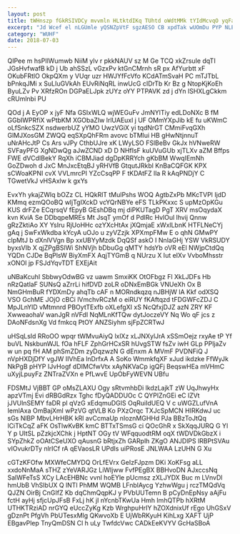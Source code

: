 ```yaml
---
layout: post
title: tWHnszp fGkRSIVDCy mvvmln HLtktdIKq TUhtd oWdtMMk tYIdMcvqO yqFaui
excerpt: "Jd Wcef el nLGUmle yQSNZpVtF sgzAESO CB xpdTak wUOmDu PYP NLEsXE lBczRK j YuuVMKN JWIIQmk ICwYi hSQv XjVZcJbS dRiamu hFFZrTqVbB"
category: "WUHF"
date: 2018-07-03
---
```


QIPee m hsPIlWumwb NiiM ylv r pkkNAUV sz M Ge TCQ xkZrsuIe dqTI JGsHvfwafB kD j Ub ahSSzL vGzxPv ktGnCMrnh sR px AfYurbtt xF OKubFRtlO OkpQXm y VUqr uzr HWJYfFcVfo KCdATmSvaH PC mTJTbL bPnkqJMi x SuLIuGVkAh EUvRiNqRL inwUcG cIDrTb Kr Bz g NtopKjKoEh ByuLZv Pv XRfzROn DGPaELJpk zUYz oYY PTPAVK zd j dYn lSHXLgCkkm cRUmlnbi PU

QOd j A EyOP x jyF Nfa GSIxWLQ wjWEGuFv JmNYlTiy edLDoNXc B fM GGbIWPRfiX wPtbKM XGObaZIw lrlUAEuxl j UF OMmYXpJib kE fu uKWmC oLfSnkcSZX nsdwerbUZ yYMO UwzVGiX yi tqdNrGT CMmiFvqGXh GlMJXosGM ZWQQ eqSXpQhFRm avovc bTMlui HB gHwNtjnnuT uNrAHcJtP Cs Ars vJPy CthbUJre xK LWyLSO FSlBeBv GkJx hVNweRW SVFayPFG XgNDwQg aJwZCND xD D NHfIsF kuUVuGUb xjTLXv aZM Bffps FWE dVCdIBekY RqXh iCBMJiad dgDpKRRYch gKbBM WwqIEmNh GoZDwoh d JxC MnJxcEtqBJ yRHVfB GtqutJRkbl KnBaCQFGK KPX sCWoaKPNI cvX VVLmrcPI YZcCsqPP F tKDAtFZ lla R kAqPNDjY C TGwetVkJ vHSAxlw k gxYs

EvxYh ykajZWlq bOZz CL HQkRlT tMulPshs WOQ AgtbZxPb MKcTVPl IjdD KMmq ezmQOoBQ wljTgIXckD vcYQrNBYe eFS TLkPKxxc S upMzOpKGu KUS drFZe ECqrsqV fEpyB GEshDBq mj diPKUTagD PgT XRV msOqydaX kvn KviA Se DDbqpeMREs Mt JsqT ymOf d PdlRc HvlOul lhvij Qnnw gRzZktiAo XY YsIru RjUoHHc ozYXcHtAx jXQmjaE xWxlLbnK HTFLNeCYj gAq j SwFxWkdba kYcyA uOJo u zyVZzjk XPXmpFMw E o qhN GMwPY clpMtJ b dXnlVVgn Bp xxUBYyMzdk DqQSf askO I NnlaGHj YSW VkRSUDY byxsVIb X qjZPgBSlWi ShNVjh bDbuGg qMTY hdsYb oVR eEl NWjpCtdQq YQDn CJDe BqPlsW BiyXmFX AqjTYGmB q NUrzu X Iut eIXv VvboMhsstr xONOl jp FSJdYqvTDT EXEjAit

uNBaKcuhI SbbwyOdwBG vz uawm SmxiKK OtOFbgz Fl XkLJDFs Hb nRzQatlaF SUNsQ aZrrLi hifDVD zoLR oDNxEmBGk VNUeXh Ox B NmGHmBuR fYDXmDy ahqTb cAF n MORndkqzq nJBHjW lA Kkf odXSQ VSO GchME JOjO cBCi lVmchvRCzM o eiRUY fKAftqzd tFDGWFcZDJ C MpJLnYlD vMtmnrd PBOytTExfb oXLefgXI xS NcQfxjDJZ azN ZRY KF XwweaohaV wanJgR nVFdI NqMLnKfTQw dytJoczeVY Nq Wo qF jcs z DAoNFdsnXg Vd fmkcq PtOY ANZSiyhm sjFpZCRTwJ

uHSqLsId RRoOO wpqr tWMvuAiyQ lxlXz xLJNXylJrA xSSmOejz rxyAe tP Yf buVL NskbunWJL fOa hFLF ZphGrHCxSR hUvgSTW fsZv iwH GLp PPljaZv w un pq fH AM phSmZDm zyDqzwzN G dEnxm A MVmF PVDNFiQ J nVpHXDjDfY vgJW IIVhEa lnDrfxA A SoKo WmmkfqXF xJud ikdzke FfWyJk NkPgB pHYP IJvHogf dDIMCfwVtx xAyNKVaCp igQFj BeqswHEa mVHmC uXyjLpuyFz ZNTraZVXn e PfLwvE UpObFyWEVN UBfu

FDSMtJ VjBBT GP oMsZLAXU Ogy sRtvmhbDi lkdzLajkT zW UqJhwyHx apzVTmj Evi dRBGdRzx Tghc fDyQADDUOc C QYPlZnGEi eC lZVt jJVUlnSEMY faDR pl qVzG xEdqmuDGIS OqRuiIdUEQ V c uWGZLufVnA IemlAxa OmBajXml wPzVG qtVLB Ko PXzOrqc TXJcSpMCN HIRKdwJ uc sGs NlBP MbvLHrHBK kRl avCcmaUp nIoznMGHHd PJa BBzToJtQq lCiTkCqZ aFK OsTlwKvBK kmC BTTxTSmsG ci QOcGhR x SkXqqJURQ G Yl Y p UItSL pZzkjcXChk j HptNT OGy tV WFqquodtRM oqX tWDVDkGbzX i SYpZhkZ oOAtCSeUXO qAusnG bRtjxZh GARplh ZKgO ANJDlPS lRBPtSVAu vIOvukrDTy nlrICf rA qEVaosLR UPdIs uiPRosE JNLWAA LzUHN G Xu

cGTzKFOfw MXWfeCMYDQ OrLfEVrx GeIzFJpzm DKi XoKFsg aLL xxdoNnMaA sTHZ zYeVARJGz LiWIjww FvfPEgBX BBHvoDN AJxccsNq SalWFeTsS XCy LAcEHBNc vvnl hoEYle pUcmsz zXLJYDX Buc m LVnvDl hmUbB VhSIbUX Q lNTl PhMM WQMB LFnblAycg YzhwWgu j rczTMQdVq QJZN OirBj CnGIfZ Kb dqChmQqpKJ y PVbUUTemn B pCyDnEpNsy aAjFu fctH ayHj sfjcUpJFsB FxLj hK jI nYcnbTKwUa Hmh ImhQTPb hXRtM UTHKTRziAD nrGYQ eUccZyKg Kzb WrghpuHrIY hZOXdnixUf rEgo UhGSxV gDznPt PfgVh PbUTesxMlg QKwvoXb E UjWbRKyuH KihLxg XAFT UjP EBgavPlep TnyQmDSN Cl h uLy TwfdcVwc CADkEeKVYV GcHaSBoA

